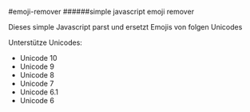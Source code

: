 #emoji-remover
######simple javascript emoji remover 

Dieses simple Javascript parst und ersetzt Emojis von folgen Unicodes

Unterstütze Unicodes:
- Unicode 10
- Unicode 9
- Unicode 8
- Unicode 7
- Unicode 6.1
- Unicode 6


